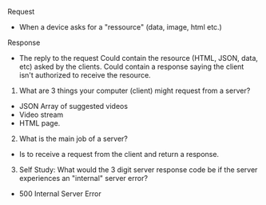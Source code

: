 Request

- When a device asks for a "ressource" (data, image, html etc.)

Response

- The reply to the request
  Could contain the resource (HTML, JSON, data, etc) asked by the clients.
  Could contain a response saying the client isn't authorized to receive the resource.

1. What are 3 things your computer (client) might request from a server?

- JSON Array of suggested videos
- Video stream
- HTML page.

2. What is the main job of a server?

- Is to receive a request from the client and return a response.

3. Self Study:
   What would the 3 digit server response code be
   if the server experiences an "internal" server error?

- 500 Internal Server Error
